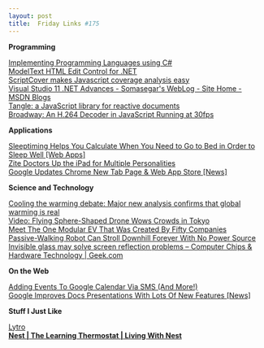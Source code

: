 ```yaml
---
layout: post
title:  Friday Links #175
---
```

**Programming**

[Implementing Programming Languages using C#](http://www.codeproject.com/KB/recipes/programminglanguagetoools.aspx)   
[ModelText HTML Edit Control for .NET](http://www.modeltext.com/html/)   
[ScriptCover makes Javascript coverage analysis easy](http://feedproxy.google.com/~r/blogspot/RLXA/~3/RKFuR3AXX9Y/scriptcover-makes-javascript-coverage.html)   
[Visual Studio 11 .NET Advances - Somasegar's WebLog - Site Home - MSDN Blogs](http://blogs.msdn.com/b/somasegar/archive/2011/10/26/visual-studio-11-net-advances.aspx)   
[Tangle: a JavaScript library for reactive documents](http://worrydream.com/Tangle/)   
[Broadway: An H.264 Decoder in JavaScript Running at 30fps](http://feedproxy.google.com/~r/badassjs/~3/fhWq_-aWrTY/12035631618)

**Applications**

[Sleeptiming Helps You Calculate When You Need to Go to Bed in Order to Sleep Well [Web Apps]](http://feeds.gawker.com/~r/lifehacker/full/~3/G9bexYn_Ikg/sleeptiming-helps-you-calculate-when-you-need-to-go-to-bed-in-order-to-sleep-well)   
[Zite Doctors Up the iPad for Multiple Personalities](http://allthingsd.com/20111021/zite-doctors-up-the-ipad-for-multiple-personalities/)   
[Google Updates Chrome New Tab Page & Web App Store [News]](http://feedproxy.google.com/~r/Makeuseof/~3/WcN1UjbAaNQ/)

**Science and Technology**

[Cooling the warming debate: Major new analysis confirms that global warming is real](http://feeds.sciencedaily.com/~r/sciencedaily/~3/qaVhFRa_QnY/111021144716.htm)   
[Video: Flying Sphere-Shaped Drone Wows Crowds in Tokyo](http://www.popsci.com/technology/article/2011-10/video-japans-new-ball-shaped-drone-wows-crowds-tokyo)   
[Meet The One Modular EV That Was Created By Fifty Companies](http://www.wired.com/autopia/2011/10/meet-the-one-modular-ev-created-by-fifty-companies/)   
[Passive-Walking Robot Can Stroll Downhill Forever With No Power Source](http://www.popsci.com/technology/article/2011-10/passive-walking-robot-can-stroll-downhill-forever-no-power-source)   
[Invisible glass may solve screen reflection problems – Computer Chips & Hardware Technology | Geek.com](http://www.geek.com/articles/chips/invisible-glass-may-solve-screen-reflection-problems-20111028/)

**On the Web**

[Adding Events To Google Calendar Via SMS (And More!)](http://feedproxy.google.com/~r/Makeuseof/~3/ONoof1L9j2I/)   
[Google Improves Docs Presentations With Lots Of New Features [News]](http://feedproxy.google.com/~r/Makeuseof/~3/utBITsvF-Y0/)

**Stuff I Just Like**

[Lytro](http://www.lytro.com/lytro-camera-launch/363)   
[**Nest | The Learning Thermostat | Living With Nest**](http://www.nest.com/living-with-nest/)
